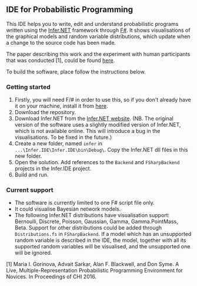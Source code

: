 ## IDE for Probabilistic Programming

This IDE helps you to write, edit and understand probabilistic programs written using the <a href = "http://research.microsoft.com/en-us/um/cambridge/projects/infernet/">Infer.NET</a> framework through <a href="http://fsharp.org/">F\#</a>. It shows visualisations of the graphical models and random variable distributions, which update when a change to the source code has been made.

The paper describing this work and the experiment with human participants that was conducted [1], could be found <a href='https://www.cl.cam.ac.uk/~as2006/files/gorinova_2016_probabilistic.pdf'>here</a>.

To build the software, place follow the instructions below.

### Getting started

1. Firstly, you will need F/# in order to use this, so if you don't already have it on your machine, install it from <a href = "https://www.microsoft.com/en-us/download/details.aspx?id=48179">here</a>.
2. Download the repository.
3. Download Infer.NET from the <a href="http://research.microsoft.com/en-us/um/cambridge/projects/infernet/">Infer.NET website</a>. (NB. The original version of the software uses a slightly modified version of Infer.NET, which is not available online. This will introduce a bug in the visualisations. To be fixed in the future.)
4. Create a new folder, named `infer` in `...\Infer.IDE\Infer.IDE\bin\Debug\`. Copy the Infer.NET dll files in this new folder. 
5. Open the solution. Add references to the `Backend` and `FSharpBackend` projects in the Infer.IDE project. 
6. Build and run.

### Current support

* The software is currently limited to one F\# script file only.
* It could visualise Bayesian network models. 
* The following Infer.NET distributions have visualisation support: Bernoulli, Discrete, Poisson, Gaussian, Gamma, Gamma.PointMass, Beta. Support for other distributions could be added through `Distributions.fs` in `FSharpBackend`. If a model which has an unsupported random variable is described in the IDE, the model, together with all its supported random variables will be visualised, and the unsupported one will be ignored.

[1] Maria I. Gorinova, Advait Sarkar, Alan F. Blackwell, and Don Syme. A Live, Multiple-Representation Probabilistic Programming Environment for Novices. In Proceedings of CHI 2016.
